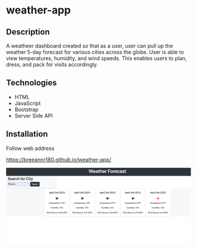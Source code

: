 # weather-app

## Description

A weatheer dashboard created so that as a user, user can pull up the weather 5-day forecast for various cities across the globe. User is able to view temperatures, humidity, and wind speeds. This enables users to plan, dress, and pack for visits accordingly.

## Technologies

* HTML
* JavaScript
* Bootstrap
* Server Side API

## Installation

Follow web address

https://breeannr180.github.io/weather-app/

![weather-app](./assets/images/Weather%20App.png)




